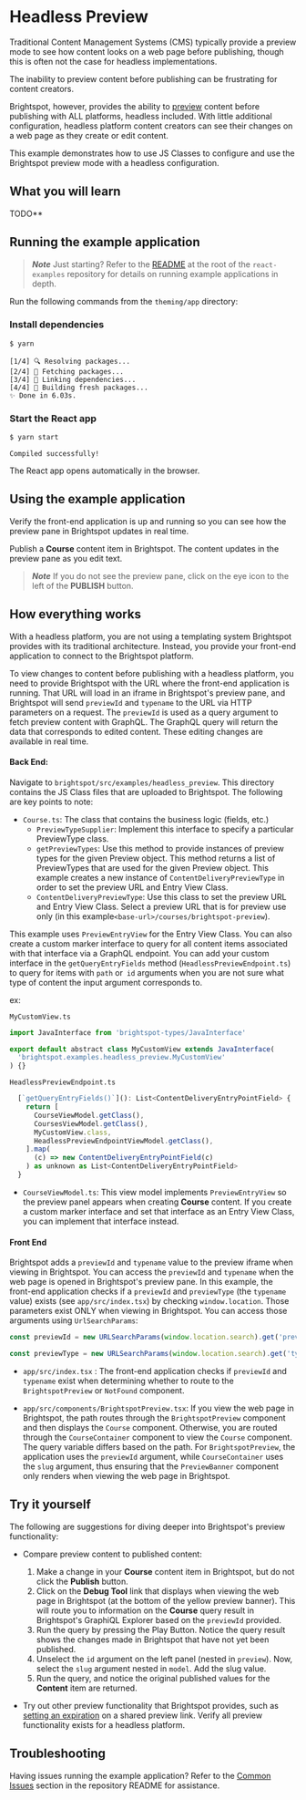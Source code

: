 # Headless Preview

Traditional Content Management Systems (CMS) typically provide a preview mode to see how content looks on a web page before publishing, though this is often not the case for headless implementations. 

The inability to preview content before publishing can be frustrating for content creators.

Brightspot, however, provides the ability to [preview](https://www.brightspot.com/documentation/brightspot-cms-user-guide/latest/preview) content before publishing with ALL platforms, headless included. With little additional configuration, headless platform content creators can see their changes on a web page as they create or edit content.

This example demonstrates how to use JS Classes to configure and use the Brightspot preview mode with a headless configuration. 

## What you will learn
TODO**

## Running the example application

> **_Note_** Just starting? Refer to the [README](/README.md) at the root of the `react-examples` repository for details on running example applications in depth.

Run the following commands from the `theming/app` directory:

### Install dependencies

```sh
$ yarn
```

```
[1/4] 🔍 Resolving packages...
[2/4] 🚚 Fetching packages...
[3/4] 🔗 Linking dependencies...
[4/4] 🔨 Building fresh packages...
✨ Done in 6.03s.
```

### Start the React app

```sh
$ yarn start
```

```
Compiled successfully!
```

The React app opens automatically in the browser.

## Using the example application
Verify the front-end application is up and running so you can see how the preview pane in Brightspot updates in real time.

Publish a **Course** content item in Brightspot. The content updates in the preview pane as you edit text.

> **_Note_** If you do not see the preview pane, click on the eye icon to the left of the **PUBLISH** button. 

## How everything works

With a headless platform, you are not using a templating system Brightspot provides with its traditional architecture. Instead, you provide your front-end application to connect to the Brightspot platform. 

To view changes to content before publishing with a headless platform, you need to provide Brightspot with the URL where the front-end application is running. That URL will load in an iframe in Brightspot's preview pane, and Brightspot will send `previewId` and `typename` to the URL via HTTP parameters on a request. The `previewId` is used as a query argument to fetch preview content with GraphQL. The GraphQL query will return the data that corresponds to edited content. These editing changes are available in real time. 

#### Back End:
Navigate to `brightspot/src/examples/headless_preview`. This directory contains the JS Class files that are uploaded to Brightspot. The following are key points to note:

- `Course.ts`: The class that contains the business logic (fields, etc.)
  - `PreviewTypeSupplier`: Implement this interface to specify a particular PreviewType class. 
  - `getPreviewTypes`: Use this method to provide instances of preview types for the given Preview object. This method returns a list of PreviewTypes that are used for the given Preview object. This example creates a new instance of `ContentDeliveryPreviewType` in order to set the preview URL and Entry View Class. 
  - `ContentDeliveryPreviewType`: Use this class to set the preview URL and Entry View Class. Select a preview URL that is for preview use only (in this example`<base-url>/courses/brightspot-preview`).

This example uses `PreviewEntryView` for the Entry View Class. You can also create a custom marker interface to query for all content items associated with that interface via a GraphQL endpoint. You can add your custom interface in the `getQueryEntryFields` method (`HeadlessPreviewEndpoint.ts`) to query for items with `path` or` id` arguments when you are not sure what type of content the input argument corresponds to.

ex:

`MyCustomView.ts`
```js
import JavaInterface from 'brightspot-types/JavaInterface'

export default abstract class MyCustomView extends JavaInterface(
  'brightspot.examples.headless_preview.MyCustomView'
) {}

```

`HeadlessPreviewEndpoint.ts`

```js
  [`getQueryEntryFields()`](): List<ContentDeliveryEntryPointField> {
    return [
      CourseViewModel.getClass(),
      CoursesViewModel.getClass(),
      MyCustomView.class,
      HeadlessPreviewEndpointViewModel.getClass(),
    ].map(
      (c) => new ContentDeliveryEntryPointField(c)
    ) as unknown as List<ContentDeliveryEntryPointField>
  }
```

- `CourseViewModel.ts`: This view model implements `PreviewEntryView` so the preview panel appears when creating **Course** content. If you create a custom marker interface and set that interface as an Entry View Class, you can implement that interface instead.

#### Front End
Brightspot adds a `previewId` and `typename` value to the preview iframe when viewing in Brightspot. You can access the `previewId` and `typename` when the web page is opened in Brightspot's preview pane. In this example, the front-end application checks if a `previewId` and `previewType` (the `typename` value) exists (see `app/src/index.tsx`) by checking `window.location`. Those parameters exist ONLY when viewing in Brightspot. You can access those arguments using `UrlSearchParams`:

```javascript
const previewId = new URLSearchParams(window.location.search).get('previewId')

const previewType = new URLSearchParams(window.location.search).get('typename')

```

 - `app/src/index.tsx` : The front-end application checks if `previewId` and `typename` exist when determining whether to route to the `BrightspotPreview` or `NotFound` component.

 - `app/src/components/BrightspotPreview.tsx`: If you view the web page in Brightspot, the path routes through the `BrightspotPreview` component and then displays the `Course` component. Otherwise, you are routed through the `CourseContainer` component to view the `Course` component. The query variable differs based on the path. For `BrightspotPreview`, the application uses the `previewId` argument, while `CourseContainer` uses the `slug` argument, thus ensuring that the `PreviewBanner` component only renders when viewing the web page in Brightspot.

## Try it yourself
The following are suggestions for diving deeper into Brightspot's preview functionality:

- Compare preview content to published content:
    1. Make a change in your **Course** content item in Brightspot, but do not click the **Publish** button.  
    2. Click on the **Debug Tool** link that displays when viewing the web page in Brightspot (at the bottom of the yellow preview banner). This will route you to information on the **Course** query result in Brightspot's GraphiQL Explorer based on the `previewId` provided. 
    3. Run the query by pressing the Play Button. Notice the query result shows the changes made in Brightspot that have not yet been published. 
    4. Unselect the `id` argument on the left panel (nested in `preview`). Now, select the `slug` argument nested in `model`. Add the slug value. 
    5. Run the query, and notice the original published values for the **Content** item are returned.

- Try out other preview functionality that Brightspot provides, such as [setting an expiration](https://www.brightspot.com/documentation/brightspot-cms-user-guide/working-with-shared-previews) on a shared preview link. Verify all preview functionality exists for a headless platform. 

## Troubleshooting
Having issues running the example application? Refer to the [Common Issues](/README.md) section in the repository README for assistance.
